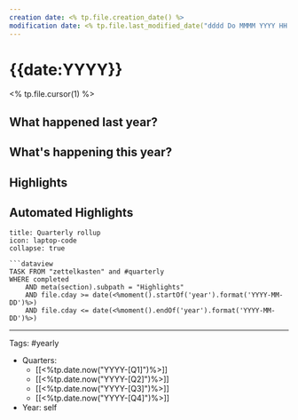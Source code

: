 ```yaml
---
creation date: <% tp.file.creation_date() %>
modification date: <% tp.file.last_modified_date("dddd Do MMMM YYYY HH:mm:ss") %>
---
```

# {{date:YYYY}}
<% tp.file.cursor(1) %>
## What happened last year?

## What's happening this year?

## Highlights

## Automated Highlights
```ad-note
title: Quarterly rollup
icon: laptop-code
collapse: true

```dataview
TASK FROM "zettelkasten" and #quarterly 
WHERE completed 
	AND meta(section).subpath = "Highlights"
	AND file.cday >= date(<%moment().startOf('year').format('YYYY-MM-DD')%>)
	AND file.cday <= date(<%moment().endOf('year').format('YYYY-MM-DD')%>)
```
---
Tags: #yearly
- Quarters: 
	- [[<%tp.date.now("YYYY-[Q1]")%>]] 
	- [[<%tp.date.now("YYYY-[Q2]")%>]] 
	- [[<%tp.date.now("YYYY-[Q3]")%>]] 
	- [[<%tp.date.now("YYYY-[Q4]")%>]] 
- Year:  self